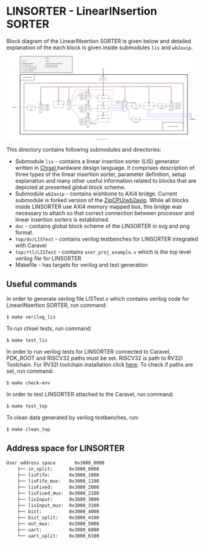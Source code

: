

LINSORTER - LinearINsertion SORTER 
=======================================================

Block diagram of the LinearINsertion SORTER is given below and detailed explanation of the each block is given inside submodules `lis` and `wb2axip`.

![Global block scheme of the LINSORTER](./doc/images/LinearSorters.svg)

This directory contains following submodules and directories:

* Submodule `lis` -  contains a linear insertion sorter (LIS) generator written in [Chisel ](http://www.chisel-lang.org) hardware design language. It comprises description of three types of the linear insertion sorter, parameter definition, setup explanation and many other useful information related to blocks that are depicted at presented global block scheme.
* Submodule  `wb2axip` - contains wishbone to AXI4 bridge. Current submodule is forked version of the [ZipCPU/wb2axip](https://github.com/ZipCPU/wb2axip). While all blocks inside LINSORTER use AXI4 memory mapped bus, this bridge was necessary to attach so that correct connection between processor and linear insertion sorters is established.
* `doc` - contains global block scheme of the LINSORTER in svg and png format.
* `top/dv/LISTest` - contains verilog testbenches for LINSORTER integrated with Caravel
* `top/rtl/LISTest` - contains `user_proj_example.v` which is the top level verilog file for LINSORTER
* Makefile - has targets for verilog and test generation

## Useful commands

In order to generate verilog file LISTest.v which contains verilog code for LinearINsertion SORTER, run command:

    $ make verilog_lis

To run chisel tests, run command:

    $ make test_lis

In order to run verilog tests for LINSORTER connected to Caravel, PDK_ROOT and RISCV32 paths must be set. RISCV32 is path to RV32I Toolchain. For RV32I toolchain installation click [here](https://github.com/cliffordwolf/picorv32#building-a-pure-rv32i-toolchain). To check if paths are set, run command:

    $ make check-env

In order to test LINSORTER attached to the Caravel, run command:

    $ make test_top

To clean data generated by verilog testbenches, run:

    $ make clean_top

## Address space for LINSORTER
```
User address space       0x3000_0000
    ├── in_split:      0x3000_0000
    ├── lisFifo:       0x3000_1000
    ├── lisFifo_mux:   0x3000_1100
    ├── lisFixed:      0x3000_2000
    ├── lisFixed_mux:  0x3000_2100
    ├── lisInput:      0x3000_3000
    ├── lisInput_mux:  0x3000_3100
    ├── bist:          0x3000_4000
    ├── bist_split:    0x3000_4100
    ├── out_mux:       0x3000_5000
    ├── uart:          0x3000_6000
    └── uart_split:    0x3000_6100
```
